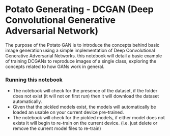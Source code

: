 # Potato Generating - DCGAN (Deep Convolutional Generative Adversarial Network)

The purpose of the Potato GAN is to introduce the concepts behind basic image generation using a simple implementation of Deep Convolutional Generative Adversarial Networks. this notebook will detail a basic example of training DCGANs to reproduce images of a single class, exploring the concepts related to how GANs work in general.

### Running this notebook
* The notebook will check for the presence of the dataset, if the folder does not exist (it will not on first run) then it will download the dataset automatically.
* Given that the pickled models exist, the models will automatically be loaded an usable on your current device pre-trained.
* The notebook will check for the pickled models, if either model does not exists it will begin to re-train on the current device. (i.e. just delete or remove the current model files to re-train)